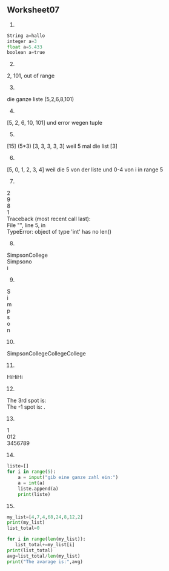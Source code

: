 ## Worksheet07

1.
```python
String a=hallo
integer a=3
float a=5.433
boolean a=true
```
2. 
2, 101, out of range

3. 
die ganze liste (5,2,6,8,101)

4. 
[5, 2, 6, 10, 101] und error wegen tuple

5. 
[15] (5*3)
[3, 3, 3, 3, 3] weil 5 mal die list [3]

6. 
[5, 0, 1, 2, 3, 4]  weil die 5 von der liste und 0-4 von i in range 5

7. 
2<br>
9<br>
8<br>
1<br>
Traceback (most recent call last):<br>
  File "<string>", line 5, in <module><br>
TypeError: object of type 'int' has no len()<br>

8. 
SimpsonCollege<br>
Simpsono <br>
i

9. 
S<br>
i<br>
m<br>
p<br>
s<br>
o<br>
n<br>

10. 
SimpsonCollegeCollegeCollege

11. 
HiHiHi

12. 
The 3rd spot is:  <br>
The -1 spot is: . <br>

13. 
1<br>
012<br>
3456789<br>

14. 
```python
liste=[]
for i in range(5):
    a = input("gib eine ganze zahl ein:")
    a = int(a)
    liste.append(a)
    print(liste)
  ```

15. 
 ```python
my_list=[4,7,4,68,24,8,12,2]
print(my_list)
list_total=0

for i in range(len(my_list)):
    list_total+=my_list[i]
print(list_total)
avg=list_total/len(my_list)
print("The avarage is:",avg)




